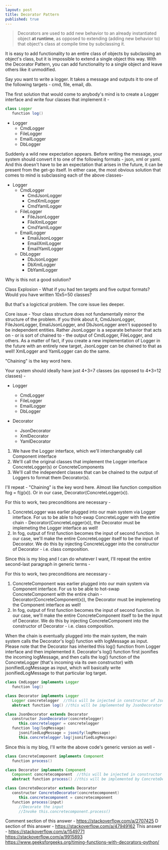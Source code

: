 ```yaml
---
layout: post
title: Decorator Pattern
published: true
---
```


>Decorators are used to add new behavior to an already instantiated object **at runtime**, as opposed to extending (adding new behavior to) that object's class at compile time by subclassing it.

It is easy to add functionality to an entire class of objects by subclassing an object's class, but it is impossible to extend a single object this way. With the Decorator Pattern, you can add functionality to a single object and leave others like it unmodified.

Say you want to write a logger. It takes a message and outputs it to one of the following targets - cmd, file, email, db. 

The first solution that would come to anybody's mind is to create a Logger interface and write four classes that implement it - 

```java
class Logger
   function log()
```

* Logger
    * CmdLogger
    * FileLogger
    * EmailLogger
    * DbLogger

Suddenly a wild new expectation appears. Before writing the message, your system should convert it to one of the following formats - json, xml or yaml. And this doesn't have to be an expectation that arises in the future, it can be present from the get-go itself. In either case, the most obvious solution that comes to mind is subclassing each of the above classes-

* Logger
    * CmdLogger
        * CmdJsonLogger
        * CmdXmlLogger
        * CmdYamlLogger
    * FileLogger
        * FileJsonLogger
        * FileXmlLogger
        * CmdYamlLogger
    * EmailLogger
        * EmailJsonLogger
        * EmailXmlLogger
        * EmailYamlLogger
    * DbLogger
        * DbJsonLogger
        * DbXmlLogger
        * DbYamlLogger


Why is this not a good solution?

Class Explosion - What if you had ten targets and five output formats? Would you have written 10x5=50 classes?

But that's a logictical problem. The core issue lies deeper. 

Core issue - Your class structure does not fundamentally mirror the structure of the problem. If you think about it, CmdJsonLogger, FileJsonLogger, EmailJsonLogger, and DbJsonLogger aren't supposed to be independent entities. Rather JsonLogger is a separate behavior that acts on - or is sort of chained to - the output of CmdLogger, FileLogger, and others. As a matter of fact, if you create a new implementation of Logger in the future with an entirely new target, JsonLogger can be chained to that as well! XmlLogger and YamlLogger can do the same.

"Chaining" is the key word here.

Your system should ideally have just 4+3=7 classes (as opposed to 4\*3=12 classes) - 

* Logger
    * CmdLogger
    * FileLogger
    * EmailLogger
    * DbLogger
  
 * Decorator
   * JsonDecorator
   * XmlDecorator
   * YamlDecorator


1. We have the Logger interface, which we'll interchangeably call Component interface
2. We'll call the original classes that implement the Logger interface ConcreteLogger(s) or ConcreteComponents
3. We'll call the independent classes that can be chained to the output of Loggers to format them Decorator(s).


I'll repeat - "Chaining" is the key word here. Almost like function compsition fog = f(g(x)). Or in our case, Decorator(ConcreteLogger(x)).

For this to work, two preconditions are necessary - 
1. ConcreteLogger was earlier plugged into our main system via Logger interface. For us to be able to hot-swap ConcreteLogger with the entire chain -  Decorator(ConcreteLogger(x)), the Decorator must be implemeting the Logger interface as well!
2. In fog, output of first function becomes the input of second function. In our case, we'll make the entire ConcreteLogger itself to be the input of Decorator. We do this by injecting ConcreteLogger into the constructor of Decorator - i.e. class composition. 

Since this is my blog and I can do whatever I want, I'll repeat the entire second-last paragraph in generic terms - 

For this to work, two preconditions are necessary - 
1. ConcreteComponent was earlier plugged into our main system via Component interface. For us to be able to hot-swap ConcreteComponent with the entire chain -  Decorator(ConcreteComponent(x)), the Decorator must be implemeting the Component interface as well!
2. In fog, output of first function becomes the input of second function. In our case, we'll make the entire ConcreteComponent itself to be the input of Decorator. We do this by injecting ConcreteComponent into the constructor of Decorator - i.e. class composition. 


When the chain is eventually plugged into the main system, the main system calls the Decorator's log() function with logMessage as input. Please note that the Decorator has inherited this log() function from Logger interface and then implemented it. Decorator's log() function first jsonifies the incoming logMessage, and then calls the log() function of the ConcreteLogger (that's incoming via its own constructor) with jsonifiedLogMessage as input, which will basically write jsonifiedLogMessage to that particular log target.


```java
class CmdLogger implements Logger
   function log()
```
```java
class Decorator implements Logger
   Logger concretelogger  //this will be injected in constructor of JsonDecorator
   abstract function log() //this will be implemented by JsonDecorator
```
```java
class JsonDecorator extends Decorator
   constructor JsonDecorator(concretelogger)
      this.concretelogger = concretelogger
   function log(logMessage)
      jsonifiedLogMessage = jsonify(logMessage)
      this.concretelogger.log(jsonifiedLogMessage)
```

Since this is my blog, I'll write the above code's generic version as well - 



```java
class ConcreteComponent implements Component
   function process()
```
```java
class Decorator implements Component
   Component concretecomponent  //this will be injected in constructor of ConcreteDecorator
   abstract function process() //this will be implemented by ConcreteDecorator
```
```java
class ConcreteDecorator extends Decorator
   constructor ConcreteDecorator(concretecomponent)
      this.concretecomponent = concretecomponent
   function process(input)
      //Decorate the input
      //Invoke this.concretecomponent.process()
```




Comment section of this answer - https://stackoverflow.com/a/2707425
D section of this answer - https://stackoverflow.com/a/47949162
This answer - https://stackoverflow.com/a/1549771
https://stackoverflow.com/a/9915893
https://www.geeksforgeeks.org/timing-functions-with-decorators-python/
